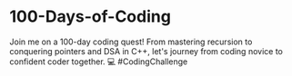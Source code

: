 # 100-Days-of-Coding
Join me on a 100-day coding quest! From mastering recursion to conquering pointers and DSA in C++, let's journey from coding novice to confident coder together. 💻 #CodingChallenge
